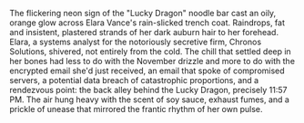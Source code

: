 The flickering neon sign of the "Lucky Dragon" noodle bar cast an oily, orange glow across Elara Vance's rain-slicked trench coat.  Raindrops, fat and insistent, plastered strands of her dark auburn hair to her forehead.  Elara, a systems analyst for the notoriously secretive firm, Chronos Solutions, shivered, not entirely from the cold.  The chill that settled deep in her bones had less to do with the November drizzle and more to do with the encrypted email she'd just received, an email that spoke of compromised servers, a potential data breach of catastrophic proportions, and a rendezvous point:  the back alley behind the Lucky Dragon, precisely 11:57 PM. The air hung heavy with the scent of soy sauce, exhaust fumes, and a prickle of unease that mirrored the frantic rhythm of her own pulse.
